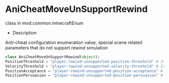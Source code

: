 # AniCheatMoveUnSupportRewind 

class in mod.common.minecraftEnum 

- Description 

Anti-cheat configuration enumeration value, special scene related parameters that do not support rewind simulation 

```python 
class AniCheatMoveUnSupportRewind(object): 
PositionThreshold = "player-rewind-unsupported-position-threshold" # In a certain frame, the square threshold of the distance between the client position and the server position, exceeding the threshold will trigger anti-cheat correction (float) 
VelocityThreshold = "player-rewind-unsupported-velocity-threshold" # In a certain frame, the square threshold of the difference between the client speed and the server speed, exceeding this threshold will trigger anti-cheat correction (float) 
PositionAcceptance = "player-rewind-unsupported-position-acceptance" # In a certain frame, if the square of the distance between the client position and the server position is less than this value, the server will use the client's value (float) 
PositionPersuasion = "player-rewind-unsupported-position-persuasion" # If the client and server positions are inconsistent, the server will add this value (float) to the client's calculated direction every frame 

``` 

